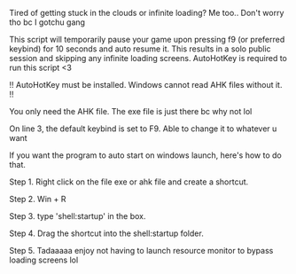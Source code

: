 Tired of getting stuck in the clouds or infinite loading? Me too.. Don't worry tho bc I gotchu gang 

This script will temporarily pause your game upon pressing f9 (or preferred keybind) for 10 seconds and auto resume it. This results in a solo public session and skipping any infinite loading screens. AutoHotKey is required to run this script <3

!! AutoHotKey must be installed. Windows cannot read AHK files without it. !!

You only need the AHK file. The exe file is just there bc why not lol

On line 3, the default keybind is set to F9. Able to change it to whatever u want

If you want the program to auto start on windows launch, here's how to do that.

Step 1. Right click on the file exe or ahk file and create a shortcut. 

Step 2. Win + R

Step 3. type 'shell:startup' in the box.

Step 4. Drag the shortcut into the shell:startup folder.

Step 5. Tadaaaaa enjoy not having to launch resource monitor to bypass loading screens lol
